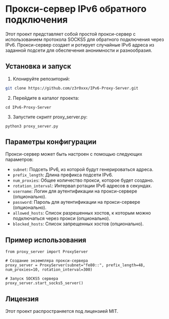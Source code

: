 # Прокси-сервер IPv6 обратного подключения
Этот проект представляет собой простой прокси-сервер с использованием протокола SOCKS5 для обратного подключения через IPv6. Прокси-сервер создает и ротирует случайные IPv6 адреса из заданной подсети для обеспечения анонимности и разнообразия.

## Установка и запуск
1. Клонируйте репозиторий:
```bash
git clone https://github.com/z3r0xxx/IPv6-Proxy-Server.git
```
2. Перейдите в каталог проекта:
```
cd IPv6-Proxy-Server
```
3. Запустите скрипт proxy_server.py:
```
python3 proxy_server.py
```

## Параметры конфигурации
Прокси-сервер может быть настроен с помощью следующих параметров:

- `subnet`: Подсеть IPv6, из которой будут генерироваться адреса.
- `prefix_length`: Длина префикса подсети IPv6.
- `num_proxies`: Общее количество прокси, которое будет создано.
- `rotation_interval`: Интервал ротации IPv6 адресов в секундах.
- `username`: Логин для аутентификации на прокси-сервере (опционально).
- `password`: Пароль для аутентификации на прокси-сервере (опционально).
- `allowed_hosts`: Список разрешенных хостов, к которым можно подключаться через прокси (опционально).
- `blocked_hosts`: Список запрещенных хостов (опционально).

## Пример использования
```
from proxy_server import ProxyServer

# Создание экземпляра прокси-сервера
proxy_server = ProxyServer(subnet="fe80::", prefix_length=48, num_proxies=10, rotation_interval=300)

# Запуск SOCKS5 сервера
proxy_server.start_socks5_server()
```

## Лицензия
Этот проект распространяется под лицензией MIT.

